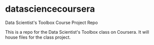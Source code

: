 datasciencecoursera
===================

Data Scientist's Toolbox Course Project Repo

This is a repo for the Data Scientist's Toolbox class on Coursera. It will house files for the class project.
